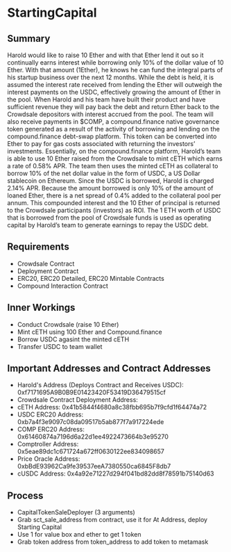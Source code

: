 # StartingCapital

## Summary
Harold would like to raise 10 Ether and with that Ether lend it out so it continually earns interest while borrowing only 10% of the dollar value of 10 Ether. With that amount (1Ether), he knows he can fund the integral parts of his startup business over the next 12 months. While the debt is held, it is assumed the interest rate received from lending the Ether will outweigh the interest payments on the USDC, effectively growing the amount of Ether in the pool. When Harold and his team have built their product and have sufficient revenue they will pay back the debt and return Ether back to the Crowdsale depositors with interest accrued from the pool. The team will also receive payments in $COMP, a compound.finance native governance token generated as a result of the activity of borrowing and lending on the compound.finance debt-swap platform. This token can be converted into Ether to pay for gas costs associated with returning the investors’ investments.
Essentially, on the compound.finance platform, Harold’s team is able to use 10 Ether raised from the Crowdsale to mint cETH which earns a rate of 0.58% APR.  The team then uses the minted cETH as collateral to borrow 10% of the net dollar value in the form of USDC, a US Dollar stablecoin on Ethereum.  Since the USDC is borrowed, Harold is charged 2.14% APR.  Because the amount borrowed is only 10% of the amount of loaned Ether, there is a net spread of 0.4% added to the collateral pool per annum.  This compounded interest and the 10 Ether of principal is returned to the Crowdsale participants (investors) as ROI.  The 1 ETH worth of USDC that is borrowed from the pool of Crowdsale funds is used as operating capital by Harold’s team to generate earnings to repay the USDC debt.


## Requirements
* Crowdsale Contract
* Deployment Contract
* ERC20, ERC20 Detailed, ERC20 Mintable Contracts
* Compound Interaction Contract

## Inner Workings
* Conduct Crowdsale (raise 10 Ether)
* Mint cETH using 100 Ether and Compound.finance
* Borrow USDC agasint the minted cETH
* Transfer USDC to team wallet

## Important Addresses and Contract Addresses
* Harold's Address (Deploys Contract and Receives USDC): 0xf7171695A9B0B9E01423420F53419D36479515cf
* Crowdsale Contract Deployment Address: 
* cETH Address: 0x41b5844f4680a8c38fbb695b7f9cfd1f64474a72
* USDC ERC20 Address: 0xb7a4f3e9097c08da09517b5ab877f7a917224ede
* COMP ERC20 Address: 0x61460874a7196d6a22d1ee4922473664b3e95270
* Comptroller Address: 0x5eae89dc1c671724a672ff0630122ee834098657
* Price Oracle Address: 0xbBdE93962Ca9fe39537eeA7380550ca6845F8db7
* cUSDC Address: 0x4a92e71227d294f041bd82dd8f78591b75140d63

## Process
* CapitalTokenSaleDeployer (3 arguments)
* Grab sct_sale_address from contract, use it for At Address, deploy Starting Capital
* Use 1 for value box and ether to get 1 token
* Grab token address from token_address to add token to metamask
